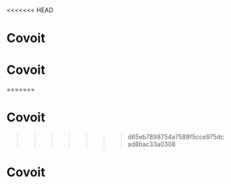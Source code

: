 <<<<<<< HEAD
# Covoit
# Covoit
=======
# Covoit
>>>>>>> d65eb7898754a7588f5cce975dcad8bac33a0308
# Covoit
